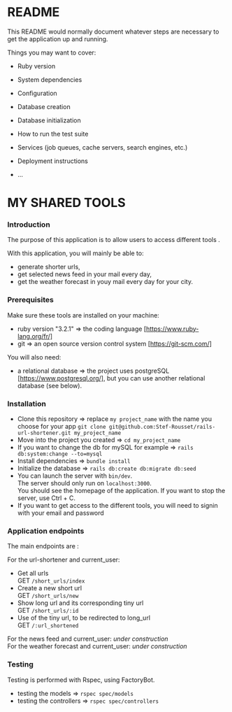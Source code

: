 # README

This README would normally document whatever steps are necessary to get the
application up and running.

Things you may want to cover:

* Ruby version

* System dependencies

* Configuration

* Database creation

* Database initialization

* How to run the test suite

* Services (job queues, cache servers, search engines, etc.)

* Deployment instructions

* ...

# MY SHARED TOOLS

### Introduction ###

The purpose of this application is to allow users to access different tools .

With this application, you will mainly be able to:
- generate shorter urls,
- get selected news feed in your mail every day,
- get the weather forecast in youy mail every day for your city.


### Prerequisites ###

Make sure these tools are installed on your machine:
- ruby version "3.2.1" => the coding language [https://www.ruby-lang.org/fr/]
- git => an open source version control system [https://git-scm.com/]

You will also need:
- a relational database => the project uses postgreSQL [https://www.postgresql.org/], but you can use another relational database (see below).

### Installation ###

- Clone this repository => replace `my project_name` with the name you choose for your app
`git clone git@github.com:Stef-Rousset/rails-url-shortener.git my_project_name`
- Move into the project you created =>
`cd my_project_name`
- If you want to change the db for mySQL for example =>
 `rails db:system:change --to=mysql`
- Install dependencies =>
`bundle install`
- Initialize the database =>
`rails db:create db:migrate db:seed`
- You can launch the server with `bin/dev`.<br>
The server should only run on `localhost:3000`.<br>
You should see the homepage of the application.
If you want to stop the server, use Ctrl + C.<br>
- If you want to get access to the different tools, you will need to signin with your email and password

### Application endpoints ###

The main endpoints are :

For the url-shortener and current_user:
- Get all urls<br>
GET `/short_urls/index`
- Create a new short url<br>
GET `/short_urls/new`<br>
- Show long url and its corresponding tiny url<br>
GET `/short_urls/:id`<br>
- Use of the tiny url, to be redirected to long_url <br>
GET `/:url_shortened`<br>

For the news feed and current_user:
*under construction* <br>
For the weather forecast and current_user:
*under construction* <br>

### Testing ###

Testing is performed with Rspec, using FactoryBot.

- testing the models =>
`rspec spec/models`
- testing the controllers =>
`rspec spec/controllers`

